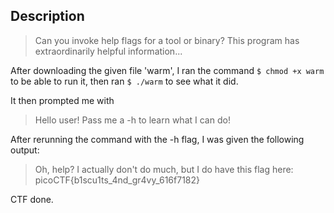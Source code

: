 ## Description

>Can you invoke help flags for a tool or binary? This program has extraordinarily helpful information...

After downloading the given file 'warm', I ran the command `$ chmod +x warm` to be able to run it, then ran `$ ./warm` to see what it did.

It then prompted me with

> Hello user! Pass me a -h to learn what I can do!

After rerunning the command with the -h flag, I was given the following output:

> Oh, help? I actually don't do much, but I do have this flag here: picoCTF{b1scu1ts_4nd_gr4vy_616f7182}

CTF done.
